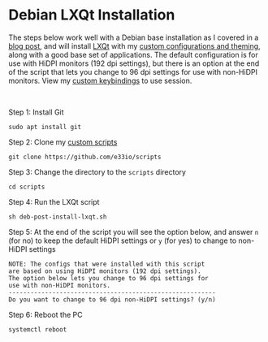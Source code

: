 # Debian LXQt Installation

The steps below work well with a Debian base installation as I covered in a [blog post](https://e33.io/913), and will install [LXQt](https://lxqt-project.org) with my [custom configurations and theming](https://github.com/e33io/dotfiles), along with a good base set of applications. The default configuration is for use with HiDPI monitors (192 dpi settings), but there is an option at the end of the script that lets you change to 96 dpi settings for use with non-HiDPI monitors. View my [custom keybindings](https://github.com/e33io/reference-wiki/tree/main/keybindings/lxqt-keybindings.md) to use session.

&nbsp;

Step 1: Install Git
```
sudo apt install git
```

Step 2: Clone my [custom scripts](https://github.com/e33io/scripts)
```
git clone https://github.com/e33io/scripts
```

Step 3: Change the directory to the `scripts` directory
```
cd scripts
```

Step 4: Run the LXQt script
```
sh deb-post-install-lxqt.sh
```

Step 5: At the end of the script you will see the option below, and answer `n` (for no) to keep the default HiDPI settings or `y` (for yes) to change to non-HiDPI settings
```
NOTE: The configs that were installed with this script
are based on using HiDPI monitors (192 dpi settings).
The option below lets you change to 96 dpi settings for
use with non-HiDPI monitors.
---------------------------------------------------------
Do you want to change to 96 dpi non-HiDPI settings? (y/n)
```

Step 6: Reboot the PC
```
systemctl reboot
```

&nbsp;
